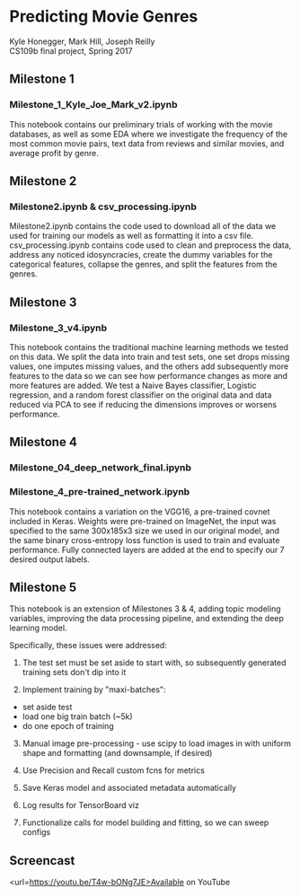 # Predicting Movie Genres

Kyle Honegger, Mark Hill, Joseph Reilly <br>
CS109b final project, Spring 2017

## Milestone 1
### Milestone_1_Kyle_Joe_Mark_v2.ipynb

This notebook contains our preliminary trials of working with the movie databases, as well as some EDA where we investigate the frequency of the most common movie pairs, text data from reviews and similar movies, and average profit by genre.

## Milestone 2
### Milestone2.ipynb & csv_processing.ipynb

Milestone2.ipynb contains the code used to download all of the data we used for training our models as well as formatting it into a csv file. csv_processing.ipynb contains code used to clean and preprocess the data, address any noticed idosyncracies, create the dummy variables for the categorical features, collapse the genres, and split the features from the genres.

## Milestone 3
### Milestone_3_v4.ipynb

This notebook contains the traditional machine learning methods we tested on this data. We split the data into train and test sets, one set drops missing values, one imputes missing values, and the others add subsequently more features to the data so we can see how performance changes as more and more features are added. We test a Naive Bayes classifier, Logistic regression, and a random forest classifier on the original data and data reduced via PCA to see if reducing the dimensions improves or worsens performance.

## Milestone 4
### Milestone_04_deep_network_final.ipynb


### Milestone_4_pre-trained_network.ipynb

This notebook contains a variation on the VGG16, a pre-trained covnet included in Keras. Weights were pre-trained on ImageNet, the input was specified to the same 300x185x3 size we used in our original model, and the same binary cross-entropy loss function is used to train and evaluate performance. Fully connected layers are added at the end to specify our 7 desired output labels.

## Milestone 5

This notebook is an extension of Milestones 3 & 4, adding topic modeling variables, improving the data processing pipeline, and extending the deep learning model.

Specifically, these issues were addressed:

1. The test set must be set aside to start with, so subsequently generated training sets don't dip into it   
            
2. Implement training by "maxi-batches": 
 - set aside test
 - load one big train batch (~5k)
 - do one epoch of training
    
3. Manual image pre-processing - use scipy to load images in with uniform shape and formatting (and downsample, if desired)
        
4. Use Precision and Recall custom fcns for metrics
    
5. Save Keras model and associated metadata automatically
    
6. Log results for TensorBoard viz
    
7. Functionalize calls for model building and fitting, so we can sweep configs

## Screencast

<url=https://youtu.be/T4w-bONg7JE>Available on YouTube</url>
